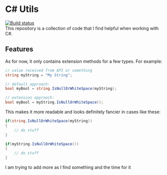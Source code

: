 # C# Utils

[![Build status](https://ci.appveyor.com/api/projects/status/g66hrxktvovucdfu/branch/master?svg=true)](https://ci.appveyor.com/project/taysumi/csharputils/branch/master)  
This repository is a collection of code that I find helpful when working with C#.

## Features

As for now, it only contains extension methods for a few types. For example:

```csharp
// value received from API or something
string myString = "My String";

// default approach:
bool myBool = string.IsNullOrWhiteSpace(myString);

// extension approach:
bool myBool = myString.IsNullOrWhiteSpace();
```

This makes it more readable and looks definitely fancier in cases like these:

```csharp
if(string.IsNullOrWhiteSpace(myString))
{
    // do stuff
}

if(myString.IsNullOrWhiteSpace())
{
    // do stuff
}
```

I am trying to add more as I find something and the time for it
